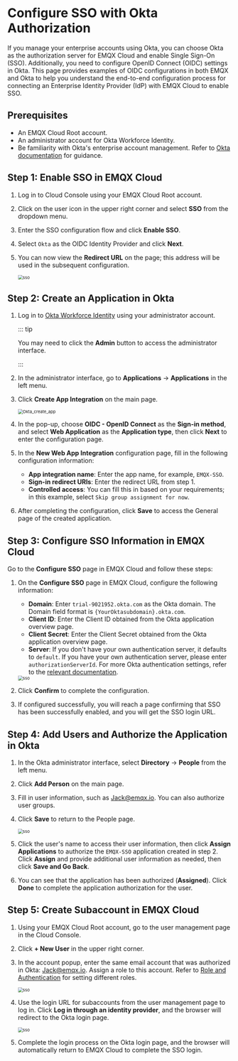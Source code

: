 # Configure SSO with Okta Authorization

If you manage your enterprise accounts using Okta, you can choose Okta as the authorization server for EMQX Cloud and enable Single Sign-On (SSO). Additionally, you need to configure OpenID Connect (OIDC) settings in Okta. This page provides examples of OIDC configurations in both EMQX and Okta to help you understand the end-to-end configuration process for connecting an Enterprise Identity Provider (IdP) with EMQX Cloud to enable SSO.

## Prerequisites

- An EMQX Cloud Root account.
- An administrator account for Okta Workforce Identity.
- Be familiarity with Okta's enterprise account management. Refer to [Okta documentation](https://help.okta.com/oie/en-us/content/topics/identity-engine/oie-get-started.htm) for guidance.

## Step 1: Enable SSO in EMQX Cloud

1. Log in to Cloud Console using your EMQX Cloud Root account.

2. Click on the user icon in the upper right corner and select **SSO** from the dropdown menu.

3. Enter the SSO configuration flow and click **Enable SSO**.

4. Select `Okta` as the OIDC Identity Provider and click **Next**.

5. You can now view the **Redirect URL** on the page; this address will be used in the subsequent configuration.

   <img src="./_assets/sso2.png" alt="sso" style="zoom:67%;" />

## Step 2: Create an Application in Okta

1. Log in to [Okta Workforce Identity](https://www.okta.com/workforce-identity/) using your administrator account.

   ::: tip

   You may need to click the **Admin** button to access the administrator interface.

   :::

2. In the administrator interface, go to **Applications** -> **Applications** in the left menu.

3. Click **Create App Integration** on the main page.

   <img src="./_assets/Okta_create_app.png" alt="Okta_create_app" style="zoom:67%;" />

4. In the pop-up, choose **OIDC - OpenID Connect** as the **Sign-in method**, and select **Web Application** as the **Application type**, then click **Next** to enter the configuration page.

5. In the **New Web App Integration** configuration page, fill in the following configuration information:

   - **App integration name**: Enter the app name, for example, `EMQX-SSO`.
   - **Sign-in redirect URIs**: Enter the redirect URL from step 1.
   - **Controlled access**: You can fill this in based on your requirements; in this example, select `Skip group assignment for now`.

6. After completing the configuration, click **Save** to access the General page of the created application.

## Step 3: Configure SSO Information in EMQX Cloud

Go to the **Configure SSO** page in EMQX Cloud and follow these steps:

1. On the **Configure SSO** page in EMQX Cloud, configure the following information:

   - **Domain**: Enter `trial-9021952.okta.com` as the Okta domain. The Domain field format is `{YourOktasubdomain}.okta.com`.
   - **Client ID**: Enter the Client ID obtained from the Okta application overview page.
   - **Client Secret**: Enter the Client Secret obtained from the Okta application overview page.
   - **Server**: If you don't have your own authentication server, it defaults to `default`. If you have your own authentication server, please enter `authorizationServerId`. For more Okta authentication settings, refer to the [relevant documentation](https://developer.okta.com/docs/concepts/auth-servers/).

   <img src="./_assets/okta_2.png" alt="sso" style="zoom:67%;" />

2. Click **Confirm** to complete the configuration.

3. If configured successfully, you will reach a page confirming that SSO has been successfully enabled, and you will get the SSO login URL.

## Step 4: Add Users and Authorize the Application in Okta

1. In the Okta administrator interface, select **Directory** -> **People** from the left menu.

2. Click **Add Person** on the main page.

3. Fill in user information, such as [Jack@emqx.io](mailto:Jack@emqx.io). You can also authorize user groups.

4. Click **Save** to return to the People page.

   <img src="./_assets/okta_3.png" alt="sso" style="zoom:67%;" />

5. Click the user's name to access their user information, then click **Assign Applications** to authorize the `EMQX-SSO` application created in step 2. Click **Assign** and provide additional user information as needed, then click **Save and Go Back**.

6. You can see that the application has been authorized (**Assigned**). Click **Done** to complete the application authorization for the user.

## Step 5: Create Subaccount in EMQX Cloud

1. Using your EMQX Cloud Root account, go to the user management page in the Cloud Console.

2. Click **+ New User** in the upper right corner.

3. In the account popup, enter the same email account that was authorized in Okta: [Jack@emqx.io](mailto:Jack@emqx.io). Assign a role to this account. Refer to [Role and Authentication](./role.md) for setting different roles.

   <img src="./_assets/sso3.png" alt="sso" style="zoom:67%;" />

4. Use the login URL for subaccounts from the user management page to log in. Click **Log in through an identity provider**, and the browser will redirect to the Okta login page.

   <img src="./_assets/sso4.png" alt="sso" style="zoom:67%;" />

5. Complete the login process on the Okta login page, and the browser will automatically return to EMQX Cloud to complete the SSO login.
